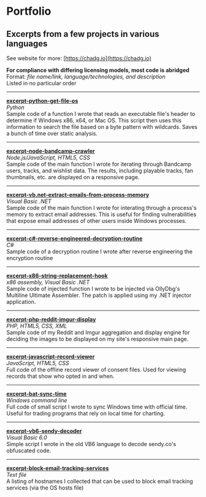 # Portfolio
## Excerpts from a few projects in various languages  

See website for more: [https://chadg.io](https://chadg.io)

**For compliance with differing licensing models, most code is abridged**  
Format: *file name/link, language/technologies, and description*  
Listed in no particular order

---

[**excerpt-python-get-file-os**](/excerpt-python-get-file-os)  
*Python*  
Sample code of a function I wrote that reads an executable file's header to determine if Windows x86, x64, or Mac OS. This script then uses this information to search the file based on a byte pattern with wildcards. Saves a bunch of time over static analysis.

---

[**excerpt-node-bandcamp-crawler**](/excerpt-node-bandcamp-crawler)  
*Node.js/JavaScript, HTML5, CSS*  
Sample code of the main function I wrote for iterating through Bandcamp users, tracks, and wishlist data. The results, including playable tracks, fan thumbnails, etc. are displayed on a responsive page.

---

[**excerpt-vb.net-extract-emails-from-process-memory**](/excerpt-vb.net-extract-emails-from-process-memory)  
*Visual Basic .NET*  
Sample code of the main function I wrote for interating through a process's memory to extract email addresses. This is useful for finding vulnerabilities that expose email addresses of other users inside Windows processes.

---

[**excerpt-c#-reverse-engineered-decryption-routine**](/excerpt-c%23-reverse-engineered-decryption-routine)  
*C#*  
Sample code of a decryption routine I wrote after reverse engineering the encryption routine

---

[**excerpt-x86-string-replacement-hook**](/excerpt-x86-string-replacement-hook)  
*x86 assembly, Visual Basic .NET*  
Sample code of injected function I wrote to be injected via OllyDbg's Multiline Ultimate Assembler. The patch is applied using my .NET injector application.

---

[**excerpt-php-reddit-imgur-display**](/excerpt-php-reddit-imgur-display)  
*PHP, HTML5, CSS, XML*  
Sample code of my Reddit and Imgur aggregation and display engine for deciding the images to be displayed on my site's responsive main page.

---

[**excerpt-javascript-record-viewer**](/excerpt-javascript-record-viewer)  
*JavaScript, HTML5, CSS*  
Full code of the offline record viewer of consent files. Used for viewing records that show who opted in and when.

---

[**excerpt-bat-sync-time**](/excerpt-bat-sync-time)  
*Windows command line*  
Full code of small script I wrote to sync Windows time with official time. Useful for trading programs that rely on local time for charting.

---

[**excerpt-vb6-sendy-decoder**](/excerpt-vb6-sendy-decoder)  
*Visual Basic 6.0*  
Simple script I wrote in the old VB6 language to decode sendy.co's obfuscated code.

---

[**excerpt-block-email-tracking-services**](/excerpt-block-email-tracking-services)  
*Text file*  
A listing of hostnames I collected that can be used to block email tracking services (via the OS hosts file)
